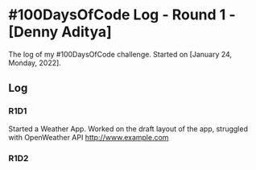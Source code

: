# #100DaysOfCode Log - Round 1 - [Denny Aditya]

The log of my #100DaysOfCode challenge. Started on [January 24, Monday, 2022].

## Log

### R1D1 
Started a Weather App. Worked on the draft layout of the app, struggled with OpenWeather API http://www.example.com

### R1D2
